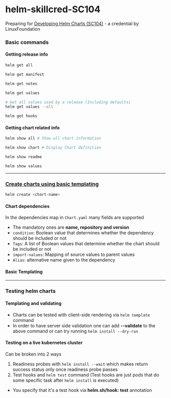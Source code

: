 # helm-skillcred-SC104
Preparing for [Developing Helm Charts (SC104)](https://training.linuxfoundation.org/skillcred/helm/) - a credential by LinuxFoundation

### Basic commands
#### Getting release info
```bash
helm get all

helm get manifest

helm get notes

helm get values

# Get all values used by a release (Including defaults)
helm get values --all

helm get hooks
```

#### Getting chart related info
```bash
helm show all # Show all chart information

helm show chart # Display Chart definition

helm show readme 

helm show values
```

---

### [Create charts using basic templating](https://helm.sh/docs/helm/helm_create/)

```bash
helm create <chart-name>
```

#### Chart dependencies 
In the dependencies map in `Chart.yaml` many fields are supported
- The mandatory ones are **name, repository and version**
- `condition`: Boolean value that determines whether the dependency should be included or not 
- `Tags`: A list of Boolean values that determine whether the chart should be included or not
- `import-values`: Mapping of source values to parent values
- `Alias`: alternative name given to the dependency

#### Basic Templating

---

### Testing helm charts
#### Templating and validating
- Charts can be tested with client-side rendering via `helm template` command
- In order to have server side validation one can add **--validate** to the above command or can try running `helm install --dry-run`

#### Testing on a live kubernetes cluster
Can be broken into 2 ways
1. Readiness probes with `helm install --wait` which makes return success status only once readiness probe passes
2. Test hooks and `helm test` command (Test hooks are just pods that do some specific task after `helm install` is executed)
  - You specify that it's a test hook via **helm.sh/hook: test** annotation
